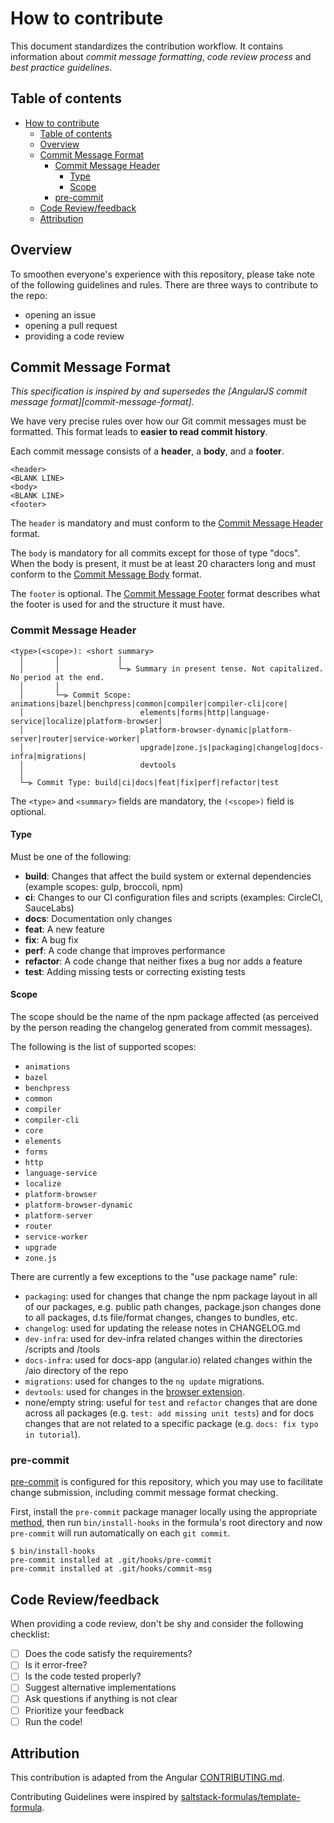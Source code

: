 # How to contribute

This document standardizes the contribution workflow. It contains information
about *commit message formatting*, *code review process* and *best practice guidelines*.

## Table of contents

- [How to contribute](#how-to-contribute)
  - [Table of contents](#table-of-contents)
  - [Overview](#overview)
  - [Commit Message Format](#commit-message-format)
    - [Commit Message Header](#commit-message-header)
      - [Type](#type)
      - [Scope](#scope)
    - [pre-commit](#pre-commit)
  - [Code Review/feedback](#code-reviewfeedback)
  - [Attribution](#attribution)

## Overview

To smoothen everyone's experience with this repository, please take
note of the following guidelines and rules. There are three ways to
contribute to the repo:

- opening an issue
- opening a pull request
- providing a code review

## Commit Message Format

*This specification is inspired by and supersedes the [AngularJS commit message format][commit-message-format].*

We have very precise rules over how our Git commit messages must be formatted.
This format leads to **easier to read commit history**.

Each commit message consists of a **header**, a **body**, and a **footer**.

```text
<header>
<BLANK LINE>
<body>
<BLANK LINE>
<footer>
```

The `header` is mandatory and must conform to the [Commit Message Header](#commit-message-header) format.

The `body` is mandatory for all commits except for those of type "docs".
When the body is present, it must be at least 20 characters long and must conform to the [Commit Message Body](#commit-message-body) format.

The `footer` is optional. The [Commit Message Footer](#commit-message-footer) format describes what the footer is used for and the structure it must have.

### Commit Message Header

```text
<type>(<scope>): <short summary>
  │       │             │
  │       │             └─⫸ Summary in present tense. Not capitalized. No period at the end.
  │       │
  │       └─⫸ Commit Scope: animations|bazel|benchpress|common|compiler|compiler-cli|core|
  │                          elements|forms|http|language-service|localize|platform-browser|
  │                          platform-browser-dynamic|platform-server|router|service-worker|
  │                          upgrade|zone.js|packaging|changelog|docs-infra|migrations|
  │                          devtools
  │
  └─⫸ Commit Type: build|ci|docs|feat|fix|perf|refactor|test
```

The `<type>` and `<summary>` fields are mandatory, the `(<scope>)` field is optional.

#### Type

Must be one of the following:

- **build**: Changes that affect the build system or external dependencies (example scopes: gulp, broccoli, npm)
- **ci**: Changes to our CI configuration files and scripts (examples: CircleCI, SauceLabs)
- **docs**: Documentation only changes
- **feat**: A new feature
- **fix**: A bug fix
- **perf**: A code change that improves performance
- **refactor**: A code change that neither fixes a bug nor adds a feature
- **test**: Adding missing tests or correcting existing tests

#### Scope

The scope should be the name of the npm package affected (as perceived by the person reading the changelog generated from commit messages).

The following is the list of supported scopes:

- `animations`
- `bazel`
- `benchpress`
- `common`
- `compiler`
- `compiler-cli`
- `core`
- `elements`
- `forms`
- `http`
- `language-service`
- `localize`
- `platform-browser`
- `platform-browser-dynamic`
- `platform-server`
- `router`
- `service-worker`
- `upgrade`
- `zone.js`

There are currently a few exceptions to the "use package name" rule:

- `packaging`: used for changes that change the npm package layout in all of our packages, e.g. public path changes, package.json changes done to all packages, d.ts file/format changes, changes to bundles, etc.
- `changelog`: used for updating the release notes in CHANGELOG.md
- `dev-infra`: used for dev-infra related changes within the directories /scripts and /tools
- `docs-infra`: used for docs-app (angular.io) related changes within the /aio directory of the repo
- `migrations`: used for changes to the `ng update` migrations.
- `devtools`: used for changes in the [browser extension](./devtools/README.md).
- none/empty string: useful for `test` and `refactor` changes that are done across all packages (e.g. `test: add missing unit tests`) and for docs changes that are not related to a specific package (e.g. `docs: fix typo in tutorial`).

### pre-commit

[pre-commit](https://pre-commit.com/) is configured for this repository, which you may
use to facilitate change submission, including commit message format checking.

First, install the `pre-commit` package manager locally using the appropriate
[method](https://pre-commit.com/#installation), then run `bin/install-hooks` in the
formula's root directory and now `pre-commit` will run automatically on each
`git commit`.

```console
$ bin/install-hooks
pre-commit installed at .git/hooks/pre-commit
pre-commit installed at .git/hooks/commit-msg
```

## Code Review/feedback

When providing a code review, don't be shy and consider the following checklist:

- [ ] Does the code satisfy the requirements?
- [ ] Is it error-free?
- [ ] Is the code tested properly?
- [ ] Suggest alternative implementations
- [ ] Ask questions if anything is not clear
- [ ] Prioritize your feedback
- [ ] Run the code!

## Attribution

This contribution is adapted from the Angular [CONTRIBUTING.md](https://github.com/angular/angular/blob/main/CONTRIBUTING.md).

Contributing Guidelines were inspired by
[saltstack-formulas/template-formula](https://github.com/saltstack-formulas/template-formula).
